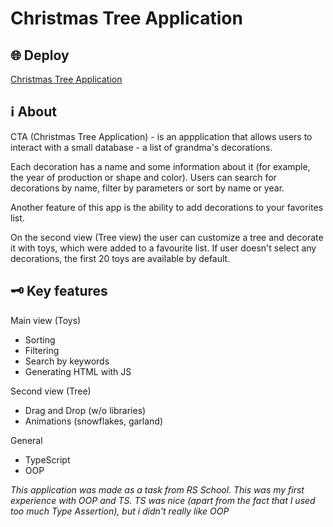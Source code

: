 # Christmas Tree Application

## 🌐 Deploy

[Christmas Tree Application](https://saratovkin.github.io/christmas-tree/)

## ℹ️ About
CTA (Christmas Tree Application) - is an appplication that allows users to interact with a small database - a list of grandma's decorations.

Each decoration has a name and some information about it (for example, the year of production or shape and color). Users can search for decorations by name, filter by parameters or sort by name or year.

Another feature of this app is the ability to add decorations to your favorites list.

On the second view (Tree view) the user can customize a tree and decorate it with toys, which were added to a favourite list. If user doesn't select any decorations, the first 20 toys are available by default.

## 🗝️ Key features
Main view (Toys)
- Sorting
- Filtering
- Search by keywords
- Generating HTML with JS

Second view (Tree)
- Drag and Drop (w/o libraries)
- Animations (snowflakes, garland)

General
- TypeScript
- OOP 


*This application was made as a task from RS School. This was my first experience with OOP and TS. TS was nice (apart from the fact that I used too much Type Assertion), but i didn't really like OOP*

